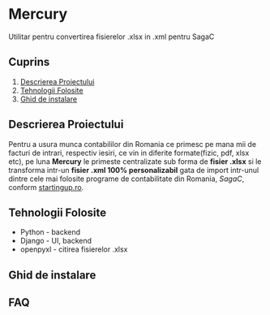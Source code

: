 
# Mercury
Utilitar pentru convertirea fisierelor .xlsx in .xml pentru SagaC

## Cuprins
1. [Descrierea Proiectului](#descrierea-proiectului)
2. [Tehnologii Folosite](#tehnologii-folosite)
3. [Ghid de instalare](#ghid-de-instalare)

## Descrierea Proiectului
Pentru a usura munca contabililor din Romania ce primesc pe mana mii de facturi de intrari, respectiv iesiri, ce vin in diferite formate(fizic, pdf, xlsx etc), pe luna **Mercury** le primeste centralizate sub forma de **fisier .xlsx** si le transforma intr-un **fisier .xml 100% personalizabil** gata de import intr-unul dintre cele mai folosite programe de contabilitate din Romania, *SagaC*, conform [startingup.ro](https://startingup.ro/programe-de-facturare-si-contabilitate-ideale-pentru-orice-afacere/#:~:text=Printre%20cele%20mai%20căutate%20și,%2C%20SAGA%2C%20FACTURIS%2C%20CONTAZEN.&text=Smart%20Bill%20este%20cel%20mai,facilitățile%20pe%20care%20le%20înglobează.).

## Tehnologii Folosite
* Python - backend
* Django - UI, backend
* openpyxl - citirea fisierelor .xlsx

## Ghid de instalare

## FAQ

